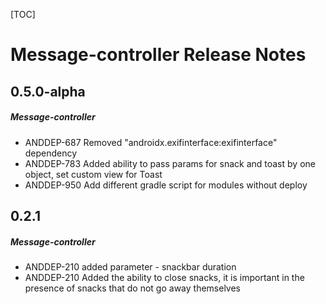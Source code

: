 [TOC]
# Message-controller Release Notes
## 0.5.0-alpha
##### Message-controller
* ANDDEP-687 Removed "androidx.exifinterface:exifinterface" dependency
* ANDDEP-783 Added ability to pass params for snack and toast by one object, set custom view for Toast
* ANDDEP-950 Add different gradle script for modules without deploy
## 0.2.1
##### Message-controller
* ANDDEP-210 added parameter - snackbar duration
* ANDDEP-210 Added the ability to close snacks, it is important in the presence of snacks that do not go away themselves